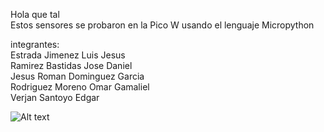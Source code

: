 Hola que tal  
Estos sensores se probaron en la Pico W usando el lenguaje Micropython

integrantes:  
Estrada Jimenez Luis Jesus  
Ramirez Bastidas Jose Daniel 
<br>Jesus Roman Dominguez Garcia  
Rodriguez Moreno Omar Gamaliel  
Verjan Santoyo Edgar  

![Alt text](https://github.com/JesusEstrad4/Sensores_Pico_W/blob/main/Imagenes_presentacion/Pico.jpg)
